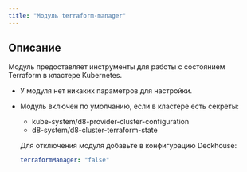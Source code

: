 ```yaml
---
title: "Модуль terraform-manager"
---
```

## Описание

Модуль предоставляет инструменты для работы с состоянием Terraform в кластере Kubernetes.

* У модуля нет никаких параметров для настройки.
* Модуль включен по умолчанию, если в кластере есть секреты:
    * kube-system/d8-provider-cluster-configuration
    * d8-system/d8-cluster-terraform-state

  Для отключения модуля добавьте в конфигурацию Deckhouse:
  ```yaml
  terraformManager: "false"
  ```

